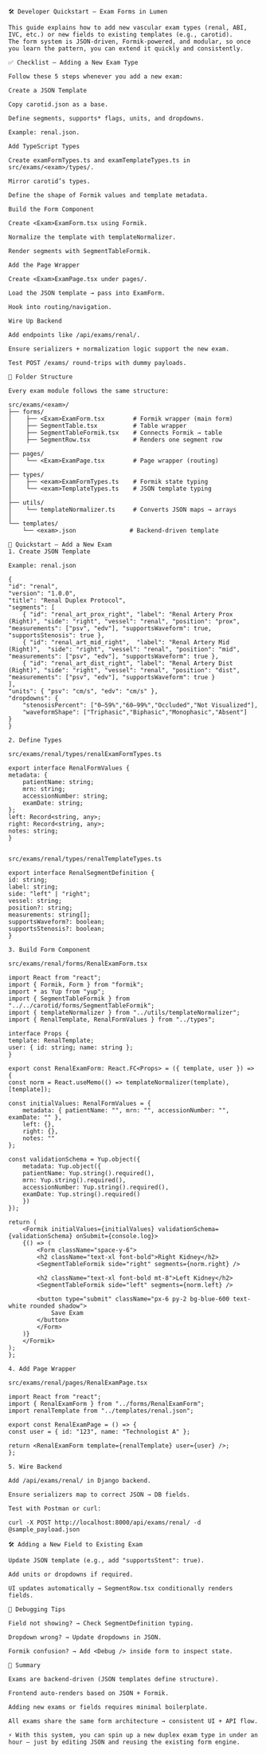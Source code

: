     🛠️ Developer Quickstart – Exam Forms in Lumen

    This guide explains how to add new vascular exam types (renal, ABI, IVC, etc.) or new fields to existing templates (e.g., carotid).
    The form system is JSON-driven, Formik-powered, and modular, so once you learn the pattern, you can extend it quickly and consistently.

    ✅ Checklist – Adding a New Exam Type

    Follow these 5 steps whenever you add a new exam:

    Create a JSON Template

    Copy carotid.json as a base.

    Define segments, supports* flags, units, and dropdowns.

    Example: renal.json.

    Add TypeScript Types

    Create examFormTypes.ts and examTemplateTypes.ts in src/exams/<exam>/types/.

    Mirror carotid’s types.

    Define the shape of Formik values and template metadata.

    Build the Form Component

    Create <Exam>ExamForm.tsx using Formik.

    Normalize the template with templateNormalizer.

    Render segments with SegmentTableFormik.

    Add the Page Wrapper

    Create <Exam>ExamPage.tsx under pages/.

    Load the JSON template → pass into ExamForm.

    Hook into routing/navigation.

    Wire Up Backend

    Add endpoints like /api/exams/renal/.

    Ensure serializers + normalization logic support the new exam.

    Test POST /exams/ round-trips with dummy payloads.

    📂 Folder Structure

    Every exam module follows the same structure:

    src/exams/<exam>/
    ├── forms/
    │    ├── <Exam>ExamForm.tsx        # Formik wrapper (main form)
    │    ├── SegmentTable.tsx          # Table wrapper
    │    ├── SegmentTableFormik.tsx    # Connects Formik → table
    │    ├── SegmentRow.tsx            # Renders one segment row
    │
    ├── pages/
    │    └── <Exam>ExamPage.tsx        # Page wrapper (routing)
    │
    ├── types/
    │    ├── <exam>ExamFormTypes.ts    # Formik state typing
    │    └── <exam>TemplateTypes.ts    # JSON template typing
    │
    ├── utils/
    │    └── templateNormalizer.ts     # Converts JSON maps → arrays
    │
    └── templates/
        └── <exam>.json               # Backend-driven template

    🚀 Quickstart – Add a New Exam
    1. Create JSON Template

    Example: renal.json

    {
    "id": "renal",
    "version": "1.0.0",
    "title": "Renal Duplex Protocol",
    "segments": [
        { "id": "renal_art_prox_right", "label": "Renal Artery Prox (Right)", "side": "right", "vessel": "renal", "position": "prox", "measurements": ["psv", "edv"], "supportsWaveform": true, "supportsStenosis": true },
        { "id": "renal_art_mid_right",  "label": "Renal Artery Mid (Right)",  "side": "right", "vessel": "renal", "position": "mid",  "measurements": ["psv", "edv"], "supportsWaveform": true },
        { "id": "renal_art_dist_right", "label": "Renal Artery Dist (Right)", "side": "right", "vessel": "renal", "position": "dist", "measurements": ["psv", "edv"], "supportsWaveform": true }
    ],
    "units": { "psv": "cm/s", "edv": "cm/s" },
    "dropdowns": {
        "stenosisPercent": ["0–59%","60–99%","Occluded","Not Visualized"],
        "waveformShape": ["Triphasic","Biphasic","Monophasic","Absent"]
    }
    }

    2. Define Types

    src/exams/renal/types/renalExamFormTypes.ts

    export interface RenalFormValues {
    metadata: {
        patientName: string;
        mrn: string;
        accessionNumber: string;
        examDate: string;
    };
    left: Record<string, any>;
    right: Record<string, any>;
    notes: string;
    }


    src/exams/renal/types/renalTemplateTypes.ts

    export interface RenalSegmentDefinition {
    id: string;
    label: string;
    side: "left" | "right";
    vessel: string;
    position?: string;
    measurements: string[];
    supportsWaveform?: boolean;
    supportsStenosis?: boolean;
    }

    3. Build Form Component

    src/exams/renal/forms/RenalExamForm.tsx

    import React from "react";
    import { Formik, Form } from "formik";
    import * as Yup from "yup";
    import { SegmentTableFormik } from "../../carotid/forms/SegmentTableFormik"; 
    import { templateNormalizer } from "../utils/templateNormalizer";
    import { RenalTemplate, RenalFormValues } from "../types";

    interface Props {
    template: RenalTemplate;
    user: { id: string; name: string };
    }

    export const RenalExamForm: React.FC<Props> = ({ template, user }) => {
    const norm = React.useMemo(() => templateNormalizer(template), [template]);

    const initialValues: RenalFormValues = {
        metadata: { patientName: "", mrn: "", accessionNumber: "", examDate: "" },
        left: {},
        right: {},
        notes: ""
    };

    const validationSchema = Yup.object({
        metadata: Yup.object({
        patientName: Yup.string().required(),
        mrn: Yup.string().required(),
        accessionNumber: Yup.string().required(),
        examDate: Yup.string().required()
        })
    });

    return (
        <Formik initialValues={initialValues} validationSchema={validationSchema} onSubmit={console.log}>
        {() => (
            <Form className="space-y-6">
            <h2 className="text-xl font-bold">Right Kidney</h2>
            <SegmentTableFormik side="right" segments={norm.right} />

            <h2 className="text-xl font-bold mt-8">Left Kidney</h2>
            <SegmentTableFormik side="left" segments={norm.left} />

            <button type="submit" className="px-6 py-2 bg-blue-600 text-white rounded shadow">
                Save Exam
            </button>
            </Form>
        )}
        </Formik>
    );
    };

    4. Add Page Wrapper

    src/exams/renal/pages/RenalExamPage.tsx

    import React from "react";
    import { RenalExamForm } from "../forms/RenalExamForm";
    import renalTemplate from "../templates/renal.json";

    export const RenalExamPage = () => {
    const user = { id: "123", name: "Technologist A" };

    return <RenalExamForm template={renalTemplate} user={user} />;
    };

    5. Wire Backend

    Add /api/exams/renal/ in Django backend.

    Ensure serializers map to correct JSON → DB fields.

    Test with Postman or curl:

    curl -X POST http://localhost:8000/api/exams/renal/ -d @sample_payload.json

    🛠️ Adding a New Field to Existing Exam

    Update JSON template (e.g., add "supportsStent": true).

    Add units or dropdowns if required.

    UI updates automatically → SegmentRow.tsx conditionally renders fields.

    🧰 Debugging Tips

    Field not showing? → Check SegmentDefinition typing.

    Dropdown wrong? → Update dropdowns in JSON.

    Formik confusion? → Add <Debug /> inside form to inspect state.

    🎯 Summary

    Exams are backend-driven (JSON templates define structure).

    Frontend auto-renders based on JSON + Formik.

    Adding new exams or fields requires minimal boilerplate.

    All exams share the same form architecture → consistent UI + API flow.

    ⚡ With this system, you can spin up a new duplex exam type in under an hour — just by editing JSON and reusing the existing form engine.